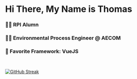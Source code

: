 # Hi There, My Name is Thomas

### 👨‍🎓 RPI Alumn

### 🧑‍💻 Environmental Process Engineer @ AECOM

### 💚 Favorite Framework: VueJS

<br>

[![GitHub Streak](http://github-readme-streak-stats.herokuapp.com?user=teykamp&=dark)](https://git.io/streak-stats)
